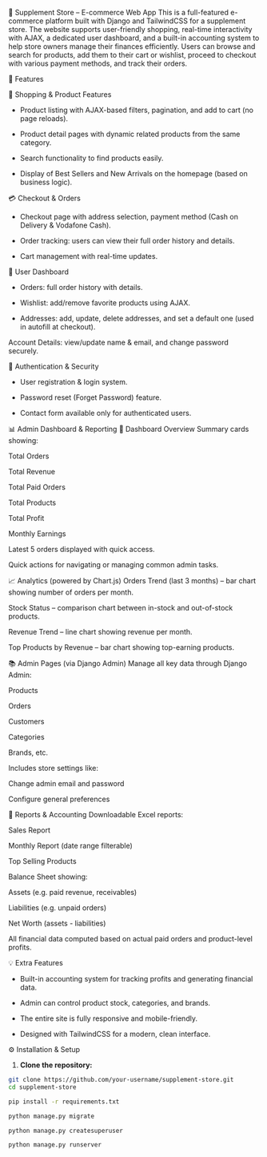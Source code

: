 🛒 Supplement Store – E-commerce Web App
This is a full-featured e-commerce platform built with Django and TailwindCSS for a supplement store. The website supports user-friendly shopping, real-time interactivity with AJAX, a dedicated user dashboard, and a built-in accounting system to help store owners manage their finances efficiently.
Users can browse and search for products, add them to their cart or wishlist, proceed to checkout with various payment methods, and track their orders.

🚀 Features

🛒 Shopping & Product Features
- Product listing with AJAX-based filters, pagination, and add to cart (no page reloads).

- Product detail pages with dynamic related products from the same category.

- Search functionality to find products easily.

- Display of Best Sellers and New Arrivals on the homepage (based on business logic).

💳 Checkout & Orders
- Checkout page with address selection, payment method (Cash on Delivery & Vodafone Cash).

- Order tracking: users can view their full order history and details.

- Cart management with real-time updates.

👤 User Dashboard
- Orders: full order history with details.

- Wishlist: add/remove favorite products using AJAX.

- Addresses: add, update, delete addresses, and set a default one (used in autofill at checkout).

Account Details: view/update name & email, and change password securely.

🔐 Authentication & Security
- User registration & login system.

- Password reset (Forget Password) feature.

- Contact form available only for authenticated users.


📊 Admin Dashboard & Reporting
🧾 Dashboard Overview
Summary cards showing:

Total Orders

Total Revenue

Total Paid Orders

Total Products

Total Profit

Monthly Earnings

Latest 5 orders displayed with quick access.

Quick actions for navigating or managing common admin tasks.

📈 Analytics (powered by Chart.js)
Orders Trend (last 3 months) – bar chart showing number of orders per month.

Stock Status – comparison chart between in-stock and out-of-stock products.

Revenue Trend – line chart showing revenue per month.

Top Products by Revenue – bar chart showing top-earning products.

📚 Admin Pages (via Django Admin)
Manage all key data through Django Admin:

Products

Orders

Customers

Categories

Brands, etc.

Includes store settings like:

Change admin email and password

Configure general preferences

📑 Reports & Accounting
Downloadable Excel reports:

Sales Report

Monthly Report (date range filterable)

Top Selling Products

Balance Sheet showing:

Assets (e.g. paid revenue, receivables)

Liabilities (e.g. unpaid orders)

Net Worth (assets - liabilities)

All financial data computed based on actual paid orders and product-level profits.

💡 Extra Features
- Built-in accounting system for tracking profits and generating financial data.

- Admin can control product stock, categories, and brands.

- The entire site is fully responsive and mobile-friendly.

- Designed with TailwindCSS for a modern, clean interface.

⚙️ Installation & Setup

1. **Clone the repository:**
```bash
git clone https://github.com/your-username/supplement-store.git
cd supplement-store

pip install -r requirements.txt

python manage.py migrate

python manage.py createsuperuser

python manage.py runserver

